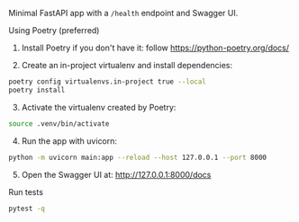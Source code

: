 Minimal FastAPI app with a `/health` endpoint and Swagger UI.

Using Poetry (preferred)

1. Install Poetry if you don't have it: follow https://python-poetry.org/docs/

2. Create an in-project virtualenv and install dependencies:

```bash
poetry config virtualenvs.in-project true --local
poetry install
```

3. Activate the virtualenv created by Poetry:

```bash
source .venv/bin/activate
```

4. Run the app with uvicorn:

```bash
python -m uvicorn main:app --reload --host 127.0.0.1 --port 8000
```

5. Open the Swagger UI at: http://127.0.0.1:8000/docs

Run tests

```bash
pytest -q
```
